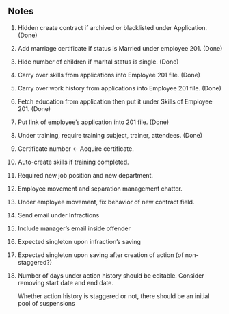 Notes
-----

1. Hidden create contract if archived or blacklisted under Application. (Done)

2. Add marriage certificate if status is Married under employee 201. (Done)

3. Hide number of children if marital status is single. (Done)

4. Carry over skills from applications into Employee 201 file. (Done)

5. Carry over work history from applications into Employee 201 file. (Done)

6. Fetch education from application then put it under Skills of
   Employee 201. (Done)

7. Put link of employee’s application into 201 file. (Done)

8. Under training, require training subject, trainer, attendees. (Done)

9. Certificate number <- Acquire certificate.

10. Auto-create skills if training completed.

11. Required new job position and new department.

12. Employee movement and separation management chatter.

13. Under employee movement, fix behavior of new contract field.

14. Send email under Infractions

15. Include manager’s email inside offender

16. Expected singleton upon infraction’s saving

17. Expected singleton upon saving after creation of action (of non-staggered?)

18. Number of days under action history should be editable. Consider removing
    start date and end date.

    Whether action history is staggered or not, there should be an initial pool of
    suspensions
